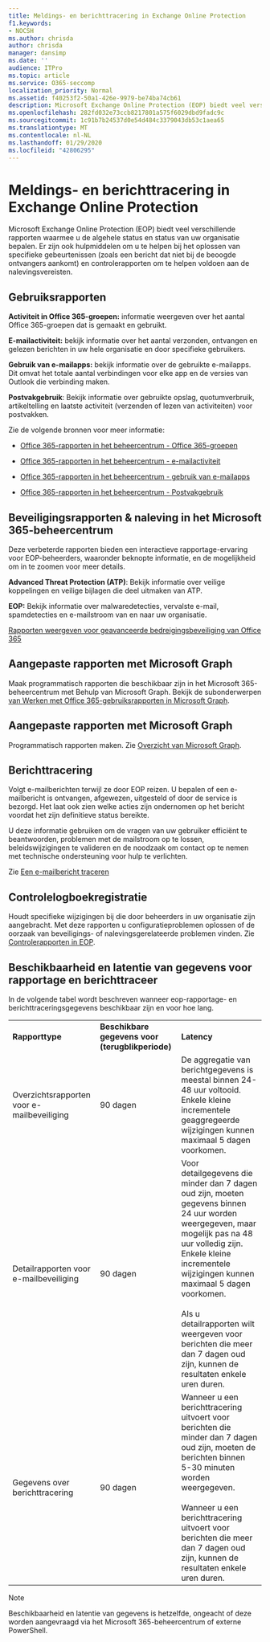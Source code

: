 ```yaml
---
title: Meldings- en berichttracering in Exchange Online Protection
f1.keywords:
- NOCSH
ms.author: chrisda
author: chrisda
manager: dansimp
ms.date: ''
audience: ITPro
ms.topic: article
ms.service: O365-seccomp
localization_priority: Normal
ms.assetid: f40253f2-50a1-426e-9979-be74ba74cb61
description: Microsoft Exchange Online Protection (EOP) biedt veel verschillende rapporten waarmee u de algehele status en status van uw organisatie bepalen. Er zijn ook hulpmiddelen om u te helpen bij het oplossen van specifieke gebeurtenissen (zoals een bericht dat niet bij de beoogde ontvangers aankomt) en controlerapporten om te helpen voldoen aan de nalevingsvereisten. In de volgende tabel worden de rapporten en hulpmiddelen voor probleemoplossing beschreven die beschikbaar zijn voor EOP-beheerders.
ms.openlocfilehash: 282fd032e73ccb8217801a575f6029dbd9fadc9c
ms.sourcegitcommit: 1c91b7b24537d0e54d484c3379043db53c1aea65
ms.translationtype: MT
ms.contentlocale: nl-NL
ms.lasthandoff: 01/29/2020
ms.locfileid: "42806295"
---
```

# <a name="reporting-and-message-trace-in-exchange-online-protection"></a>Meldings- en berichttracering in Exchange Online Protection

Microsoft Exchange Online Protection (EOP) biedt veel verschillende rapporten waarmee u de algehele status en status van uw organisatie bepalen. Er zijn ook hulpmiddelen om u te helpen bij het oplossen van specifieke gebeurtenissen (zoals een bericht dat niet bij de beoogde ontvangers aankomt) en controlerapporten om te helpen voldoen aan de nalevingsvereisten.

## <a name="usage-reports"></a>Gebruiksrapporten

**Activiteit in Office 365-groepen:** informatie weergeven over het aantal Office 365-groepen dat is gemaakt en gebruikt.

**E-mailactiviteit:** bekijk informatie over het aantal verzonden, ontvangen en gelezen berichten in uw hele organisatie en door specifieke gebruikers.

**Gebruik van e-mailapps:** bekijk informatie over de gebruikte e-mailapps. Dit omvat het totale aantal verbindingen voor elke app en de versies van Outlook die verbinding maken.

**Postvakgebruik**: Bekijk informatie over gebruikte opslag, quotumverbruik, artikeltelling en laatste activiteit (verzenden of lezen van activiteiten) voor postvakken.

Zie de volgende bronnen voor meer informatie:

- [Office 365-rapporten in het beheercentrum - Office 365-groepen](https://docs.microsoft.com/office365/admin/activity-reports/office-365-groups)

- [Office 365-rapporten in het beheercentrum - e-mailactiviteit](https://docs.microsoft.com/office365/admin/activity-reports/email-activity)

- [Office 365-rapporten in het beheercentrum - gebruik van e-mailapps](https://docs.microsoft.com/office365/admin/activity-reports/email-apps-usage)

- [Office 365-rapporten in het beheercentrum - Postvakgebruik](https://docs.microsoft.com/office365/admin/activity-reports/mailbox-usage)

## <a name="security--compliance-reports-in-the-microsoft-365-admin-center"></a>Beveiligingsrapporten & naleving in het Microsoft 365-beheercentrum

Deze verbeterde rapporten bieden een interactieve rapportage-ervaring voor EOP-beheerders, waaronder beknopte informatie, en de mogelijkheid om in te zoomen voor meer details.

**Advanced Threat Protection (ATP)**: Bekijk informatie over veilige koppelingen en veilige bijlagen die deel uitmaken van ATP.

**EOP:** Bekijk informatie over malwaredetecties, vervalste e-mail, spamdetecties en e-mailstroom van en naar uw organisatie.

[Rapporten weergeven voor geavanceerde bedreigingsbeveiliging van Office 365](view-reports-for-atp.md)

## <a name="custom-reports-using-microsoft-graph"></a>Aangepaste rapporten met Microsoft Graph

Maak programmatisch rapporten die beschikbaar zijn in het Microsoft 365-beheercentrum met Behulp van Microsoft Graph. Bekijk de subonderwerpen [van Werken met Office 365-gebruiksrapporten in Microsoft Graph](https://docs.microsoft.com/graph/api/resources/report).

## <a name="custom-reports-using-microsoft-graph"></a>Aangepaste rapporten met Microsoft Graph

Programmatisch rapporten maken. Zie [Overzicht van Microsoft Graph](https://docs.microsoft.com/graph/overview).

## <a name="message-trace"></a>Berichttracering

Volgt e-mailberichten terwijl ze door EOP reizen. U bepalen of een e-mailbericht is ontvangen, afgewezen, uitgesteld of door de service is bezorgd. Het laat ook zien welke acties zijn ondernomen op het bericht voordat het zijn definitieve status bereikte.

U deze informatie gebruiken om de vragen van uw gebruiker efficiënt te beantwoorden, problemen met de mailstroom op te lossen, beleidswijzigingen te valideren en de noodzaak om contact op te nemen met technische ondersteuning voor hulp te verlichten.

Zie [Een e-mailbericht traceren](https://docs.microsoft.com/exchange/monitoring/trace-an-email-message/trace-an-email-message)

## <a name="audit-logging"></a>Controlelogboekregistratie

Houdt specifieke wijzigingen bij die door beheerders in uw organisatie zijn aangebracht. Met deze rapporten u configuratieproblemen oplossen of de oorzaak van beveiligings- of nalevingsgerelateerde problemen vinden. Zie [Controlerapporten in EOP](auditing-reports-in-eop.md).

## <a name="reporting-and-message-trace-data-availability-and-latency"></a>Beschikbaarheid en latentie van gegevens voor rapportage en berichttraceer

In de volgende tabel wordt beschreven wanneer eop-rapportage- en berichttraceringsgegevens beschikbaar zijn en voor hoe lang.

||||
|:-----|:-----|:-----|
|**Rapporttype**|**Beschikbare gegevens voor (terugblikperiode)**|**Latency**|
|Overzichtsrapporten voor e-mailbeveiliging|90 dagen|De aggregatie van berichtgegevens is meestal binnen 24-48 uur voltooid. Enkele kleine incrementele geaggregeerde wijzigingen kunnen maximaal 5 dagen voorkomen.|
|Detailrapporten voor e-mailbeveiliging|90 dagen|Voor detailgegevens die minder dan 7 dagen oud zijn, moeten gegevens binnen 24 uur worden weergegeven, maar mogelijk pas na 48 uur volledig zijn. Enkele kleine incrementele wijzigingen kunnen maximaal 5 dagen voorkomen. <br/><br/> Als u detailrapporten wilt weergeven voor berichten die meer dan 7 dagen oud zijn, kunnen de resultaten enkele uren duren.|
|Gegevens over berichttracering|90 dagen|Wanneer u een berichttracering uitvoert voor berichten die minder dan 7 dagen oud zijn, moeten de berichten binnen 5-30 minuten worden weergegeven.<br/><br/> Wanneer u een berichttracering uitvoert voor berichten die meer dan 7 dagen oud zijn, kunnen de resultaten enkele uren duren.|

> [!NOTE]
> Beschikbaarheid en latentie van gegevens is hetzelfde, ongeacht of deze worden aangevraagd via het Microsoft 365-beheercentrum of externe PowerShell.

